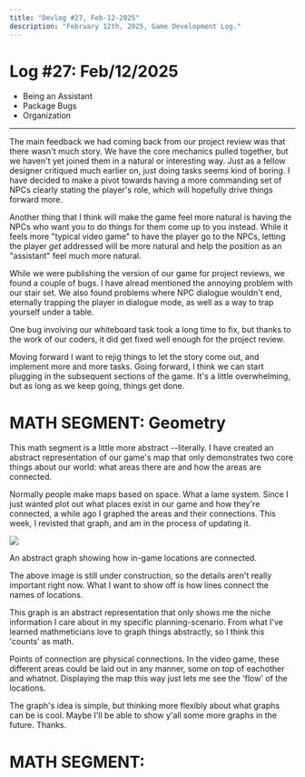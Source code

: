 ```yaml
---
title: "Devlog #27, Feb-12-2025"
description: "February 12th, 2025, Game Development Log."
---
```


# Log <span class="date">#</span>27: <span class="date">Feb/12/2025</span>

<ul>
<li class="summary">Being an Assistant</li>
<li class="summary">Package Bugs</li>
<li class="summary">Organization</li>
</ul>

---

The main feedback we had coming back from our project review was that there wasn't much story. We have the core mechanics pulled together, but we haven't yet joined them in a natural or interesting way. Just as a fellow designer critiqued much earlier on, just doing tasks seems kind of boring. I have decided to make a pivot towards having a more commanding set of NPCs clearly stating the player's role, which will hopefully drive things forward more.

Another thing that I think will make the game feel more natural is having the NPCs who want you to do things for them come up to you instead. While it feels more "typical video game" to have the player go to the NPCs, letting the player <i>get</i> addressed will be more natural and help the position as an "assistant" feel much more natural.

While we were publishing the version of our game for project reviews, we found a couple of bugs. I have alread mentioned the annoying problem with our stair set. We also found problems where NPC dialogue wouldn't end, eternally trapping the player in dialogue mode, as well as a way to trap yourself under a table.

One bug involving our whiteboard task took a long time to fix, but thanks to the work of our coders, it did get fixed well enough for the project review.

Moving forward I want to rejig things to let the story come out, and implement more and more tasks. Going forward, I think we can start plugging in the subsequent sections of the game. It's a little overwhelming, but as long as we keep going, things get done.

<h1>MATH SEGMENT: Geometry</h1>

This math segment is a little more abstract --literally. I have created an abstract representation of our game's map that only demonstrates two core things about our world: what areas there are and how the areas are connected.

Normally people make maps based on space. What a lame system. Since I just wanted plot out what places exist in our game and how they're connected, a while ago I graphed the areas and their connections. This week, I revisted that graph, and am in the process of updating it.

<img src="/images/erase-employment-game/mapGraph.png"></img>

<span class="image-desc">An abstract graph showing how in-game locations are connected.</span>

The above image is still under construction, so the details aren't really important right now. What I want to show off is how lines connect the names of locations.

This graph is an abstract representation that only shows me the niche information I care about in my specific planning-scenario. From what I've learned mathmeticians love to graph things abstractly, so I think this 'counts' as math.

Points of connection are physical connections. In the video game, these different areas could be laid out in any manner, some on top of eachother and whatnot. Displaying the map this way just lets me see the 'flow' of the locations.

The graph's idea is simple, but thinking more flexibly about what graphs can be is cool. Maybe I'll be able to show y'all some more graphs in the future. Thanks.

<h1>MATH SEGMENT: </h1>
